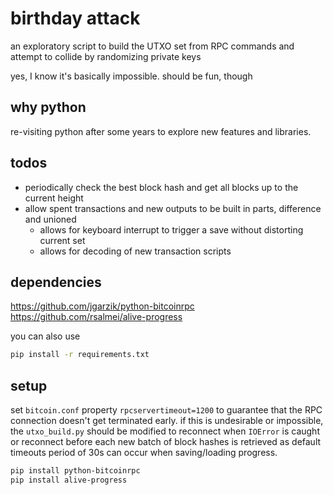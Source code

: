 # birthday attack

an exploratory script to build the UTXO set from RPC commands and attempt to collide by randomizing private keys

yes, I know it's basically impossible. should be fun, though

## why python

re-visiting python after some years to explore new features and libraries.

## todos

- periodically check the best block hash and get all blocks up to the current height
- allow spent transactions and new outputs to be built in parts, difference and unioned
  - allows for keyboard interrupt to trigger a save without distorting current set
  - allows for decoding of new transaction scripts

## dependencies

https://github.com/jgarzik/python-bitcoinrpc \
https://github.com/rsalmei/alive-progress

you can also use
```bash
pip install -r requirements.txt
```

## setup

set `bitcoin.conf` property `rpcservertimeout=1200` to guarantee that the RPC connection doesn't get terminated early. if this is undesirable or impossible, the `utxo_build.py` should be modified to reconnect when `IOError` is caught or reconnect before each new batch of block hashes is retrieved as default timeouts period of 30s can occur when saving/loading progress.

```bash
pip install python-bitcoinrpc
pip install alive-progress
```
